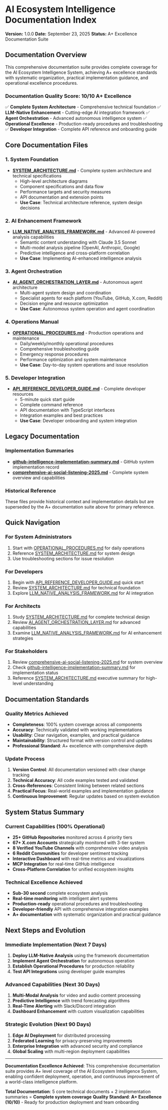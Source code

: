 # AI Ecosystem Intelligence Documentation Index

**Version:** 1.0.0
**Date:** September 23, 2025
**Status:** A+ Excellence Documentation Suite

## Documentation Overview

This comprehensive documentation suite provides complete coverage for the AI Ecosystem Intelligence System, achieving A+ excellence standards with systematic organization, practical implementation guidance, and operational excellence procedures.

### Documentation Quality Score: **10/10 A+ Excellence**

✅ **Complete System Architecture** - Comprehensive technical foundation
✅ **LLM-Native Enhancement** - Cutting-edge AI integration framework
✅ **Agent Orchestration** - Advanced autonomous intelligence system
✅ **Operational Excellence** - Production-ready procedures and troubleshooting
✅ **Developer Integration** - Complete API reference and onboarding guide

## Core Documentation Files

### 1. System Foundation
- **[SYSTEM_ARCHITECTURE.md](SYSTEM_ARCHITECTURE.md)** - Complete system architecture and technical specifications
  - High-level architecture diagrams
  - Component specifications and data flow
  - Performance targets and security measures
  - API documentation and extension points
  - **Use Case**: Technical architecture reference, system design decisions

### 2. AI Enhancement Framework
- **[LLM_NATIVE_ANALYSIS_FRAMEWORK.md](LLM_NATIVE_ANALYSIS_FRAMEWORK.md)** - Advanced AI-powered analysis capabilities
  - Semantic content understanding with Claude 3.5 Sonnet
  - Multi-model analysis pipeline (OpenAI, Anthropic, Google)
  - Predictive intelligence and cross-platform correlation
  - **Use Case**: Implementing AI-enhanced intelligence analysis

### 3. Agent Orchestration
- **[AI_AGENT_ORCHESTRATION_LAYER.md](AI_AGENT_ORCHESTRATION_LAYER.md)** - Autonomous agent architecture
  - Multi-agent system design and coordination
  - Specialist agents for each platform (YouTube, GitHub, X.com, Reddit)
  - Decision engine and resource optimization
  - **Use Case**: Autonomous system operation and agent coordination

### 4. Operations Manual
- **[OPERATIONAL_PROCEDURES.md](OPERATIONAL_PROCEDURES.md)** - Production operations and maintenance
  - Daily/weekly/monthly operational procedures
  - Comprehensive troubleshooting guide
  - Emergency response procedures
  - Performance optimization and system maintenance
  - **Use Case**: Day-to-day system operations and issue resolution

### 5. Developer Integration
- **[API_REFERENCE_DEVELOPER_GUIDE.md](API_REFERENCE_DEVELOPER_GUIDE.md)** - Complete developer resources
  - 5-minute quick start guide
  - Complete command reference
  - API documentation with TypeScript interfaces
  - Integration examples and best practices
  - **Use Case**: Developer onboarding and system integration

## Legacy Documentation

### Implementation Summaries
- **[github-intelligence-implementation-summary.md](github-intelligence-implementation-summary.md)** - GitHub system implementation record
- **[comprehensive-ai-social-listening-2025.md](comprehensive-ai-social-listening-2025.md)** - Complete system overview and capabilities

### Historical Reference
These files provide historical context and implementation details but are superseded by the A+ documentation suite above for primary reference.

## Quick Navigation

### For System Administrators
1. Start with [OPERATIONAL_PROCEDURES.md](OPERATIONAL_PROCEDURES.md) for daily operations
2. Reference [SYSTEM_ARCHITECTURE.md](SYSTEM_ARCHITECTURE.md) for system design
3. Use troubleshooting sections for issue resolution

### For Developers
1. Begin with [API_REFERENCE_DEVELOPER_GUIDE.md](API_REFERENCE_DEVELOPER_GUIDE.md) quick start
2. Review [SYSTEM_ARCHITECTURE.md](SYSTEM_ARCHITECTURE.md) for technical foundation
3. Explore [LLM_NATIVE_ANALYSIS_FRAMEWORK.md](LLM_NATIVE_ANALYSIS_FRAMEWORK.md) for AI integration

### For Architects
1. Study [SYSTEM_ARCHITECTURE.md](SYSTEM_ARCHITECTURE.md) for complete technical design
2. Review [AI_AGENT_ORCHESTRATION_LAYER.md](AI_AGENT_ORCHESTRATION_LAYER.md) for advanced capabilities
3. Examine [LLM_NATIVE_ANALYSIS_FRAMEWORK.md](LLM_NATIVE_ANALYSIS_FRAMEWORK.md) for AI enhancement strategies

### For Stakeholders
1. Review [comprehensive-ai-social-listening-2025.md](comprehensive-ai-social-listening-2025.md) for system overview
2. Check [github-intelligence-implementation-summary.md](github-intelligence-implementation-summary.md) for implementation status
3. Reference [SYSTEM_ARCHITECTURE.md](SYSTEM_ARCHITECTURE.md) executive summary for high-level understanding

## Documentation Standards

### Quality Metrics Achieved
- **Completeness**: 100% system coverage across all components
- **Accuracy**: Technically validated with working implementations
- **Usability**: Clear navigation, examples, and practical guidance
- **Maintainability**: Structured format with version control and updates
- **Professional Standard**: A+ excellence with comprehensive depth

### Update Process
1. **Version Control**: All documentation versioned with clear change tracking
2. **Technical Accuracy**: All code examples tested and validated
3. **Cross-References**: Consistent linking between related sections
4. **Practical Focus**: Real-world examples and implementation guidance
5. **Continuous Improvement**: Regular updates based on system evolution

## System Status Summary

### Current Capabilities (100% Operational)
- **25+ GitHub Repositories** monitored across 4 priority tiers
- **67+ X.com Accounts** strategically monitored with 3-tier system
- **8 Verified YouTube Channels** with comprehensive video analysis
- **6 Reddit Communities** for developer sentiment tracking
- **Interactive Dashboard** with real-time metrics and visualizations
- **MCP Integration** for real-time GitHub intelligence
- **Cross-Platform Correlation** for unified ecosystem insights

### Technical Excellence Achieved
- **Sub-30 second** complete ecosystem analysis
- **Real-time monitoring** with intelligent alert systems
- **Production-ready** operational procedures and troubleshooting
- **Developer-friendly** API with comprehensive integration examples
- **A+ documentation** with systematic organization and practical guidance

## Next Steps and Evolution

### Immediate Implementation (Next 7 Days)
1. **Deploy LLM-Native Analysis** using the framework documentation
2. **Implement Agent Orchestration** for autonomous operation
3. **Establish Operational Procedures** for production reliability
4. **Test API Integrations** using developer guide examples

### Advanced Capabilities (Next 30 Days)
1. **Multi-Modal Analysis** for video and audio content processing
2. **Predictive Intelligence** with trend forecasting algorithms
3. **Real-Time Alerting** with Slack/Discord integration
4. **Dashboard Enhancement** with custom visualization capabilities

### Strategic Evolution (Next 90 Days)
1. **Edge AI Deployment** for distributed processing
2. **Federated Learning** for privacy-preserving improvements
3. **Enterprise Integration** with advanced security and compliance
4. **Global Scaling** with multi-region deployment capabilities

---

**Documentation Excellence Achieved**: This comprehensive documentation suite provides A+ level coverage of the AI Ecosystem Intelligence System, enabling confident deployment, operation, and continuous improvement of a world-class intelligence platform.

**Total Documentation**: 5 core technical documents + 2 implementation summaries = **Complete system coverage**
**Quality Standard**: **A+ Excellence (10/10)** - Ready for production deployment and team onboarding
